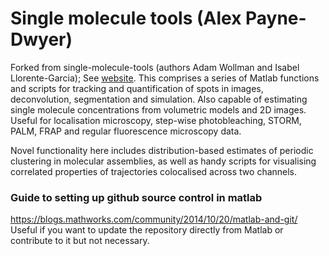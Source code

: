 # Single molecule tools (Alex Payne-Dwyer)

Forked from single-molecule-tools (authors Adam Wollman and Isabel Llorente-Garcia); See [website](https://awollman.github.io/single-molecule-tools/).  This comprises a series of Matlab functions and scripts for tracking and quantification of spots in images, deconvolution, segmentation and simulation. Also capable of estimating single molecule concentrations from volumetric models and 2D images.  Useful for localisation microscopy, step-wise photobleaching, STORM, PALM, FRAP and regular fluorescence microscopy data.  

Novel functionality here includes distribution-based estimates of periodic clustering in molecular assemblies, as well as handy scripts for visualising correlated properties of trajectories colocalised across two channels.

### Guide to setting up github source control in matlab

https://blogs.mathworks.com/community/2014/10/20/matlab-and-git/
Useful if you want to update the repository directly from Matlab or contribute to it but not necessary.
